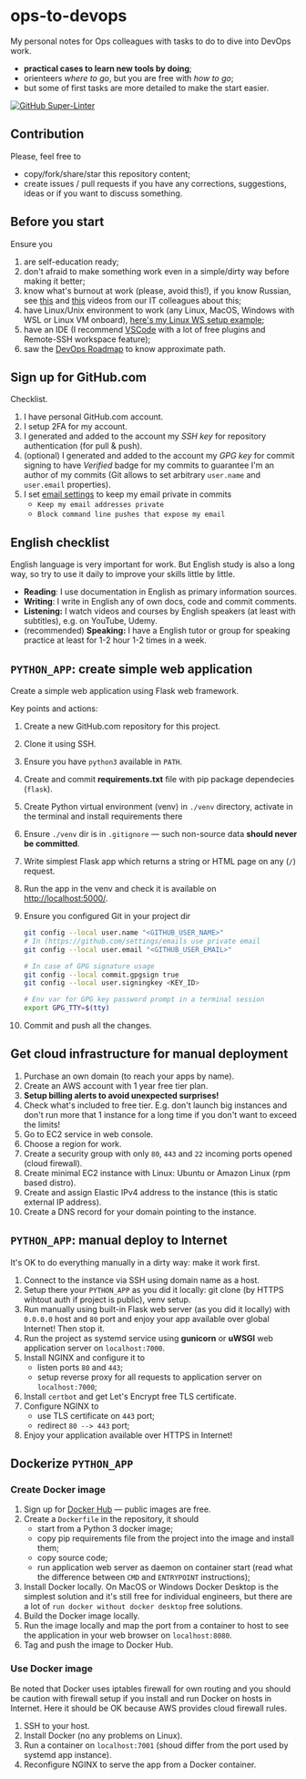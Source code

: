 # ops-to-devops

My personal notes for Ops colleagues with tasks to do to dive into DevOps work.

* **practical cases to learn new tools by doing**;
* orienteers _where to go_, but you are free with _how to go_;
* but some of first tasks are more detailed to make the start easier.

[![GitHub Super-Linter](https://github.com/and1er/ops-to-devops/workflows/Lint%20Code%20Base/badge.svg)](https://github.com/marketplace/actions/super-linter)

## Contribution

Please, feel free to

* copy/fork/share/star this repository content;
* create issues / pull requests if you have any corrections, suggestions, ideas or if you want to discuss something.

## Before you start

Ensure you

1. are self-education ready;
2. don't afraid to make something work even in a simple/dirty way before making it better;
3. know what's burnout at work (please, avoid this!), if you know Russian, see [this](https://youtu.be/TeSOcYzwx9A) and [this](https://youtu.be/fppiS0gUX7A) videos from our IT colleagues about this;
4. have Linux/Unix environment to work (any Linux, MacOS, Windows with WSL or Linux VM onboard), [here's my Linux WS setup example](https://github.com/and1er/linux-ws);
5. have an IDE (I recommend [VSCode](https://code.visualstudio.com/) with a lot of free plugins and Remote-SSH workspace feature);
6. saw the [DevOps Roadmap](https://roadmap.sh/devops) to know approximate path.

## Sign up for GitHub.com

Checklist.

1. I have personal GitHub.com account.
2. I setup 2FA for my account.
3. I generated and added to the account my _SSH key_ for repository authentication (for pull & push).
4. (optional) I generated and added to the account my _GPG key_ for commit signing to have _Verified_ badge for my commits to guarantee I'm an author of my commits (Git allows to set arbitrary `user.name` and `user.email` properties).
5. I set [email settings](https://github.com/settings/emails) to keep my email private in commits
    * `Keep my email addresses private`
    * `Block command line pushes that expose my email`

## English checklist

English language is very important for work. But English study is also a long way, so try to use it daily to improve your skills little by little.

* **Reading**: I use documentation in English as primary information sources.
* **Writing**: I write in English any of own docs, code and commit comments.
* **Listening:** I watch videos and courses by English speakers (at least with subtitles), e.g. on YouTube, Udemy.
* (recommended) **Speaking:** I have a English tutor or group for speaking practice at least for 1-2 hour 1-2 times in a week.

## `PYTHON_APP`: create simple web application

Create a simple web application using Flask web framework.

Key points and actions:

1. Create a new GitHub.com repository for this project.
2. Clone it using SSH.
3. Ensure you have `python3` available in `PATH`.
4. Create and commit **requirements.txt** file with pip package dependecies (`flask`).
5. Create Python virtual environment (venv) in `./venv` directory, activate in the terminal and install requirements there
6. Ensure `./venv` dir is in `.gitignore` — such non-source data **should never be committed**.
7. Write simplest Flask app which returns a string or HTML page on any (`/`) request.
8. Run the app in the venv and check it is available on [http://localhost:5000/](http://localhost:5000/).
9. Ensure you configured Git in your project dir

    ```bash
    git config --local user.name "<GITHUB_USER_NAME>"
    # In (https://github.com/settings/emails use private email
    git config --local user.email "<GITHUB_USER_EMAIL>"

    # In case of GPG signature usage
    git config --local commit.gpgsign true
    git config --local user.signingkey <KEY_ID>

    # Env var for GPG key password prompt in a terminal session
    export GPG_TTY=$(tty)
    ```

10. Commit and push all the changes.

## Get cloud infrastructure for manual deployment

1. Purchase an own domain (to reach your apps by name).
2. Create an AWS account with 1 year free tier plan.
3. **Setup billing alerts to avoid unexpected surprises!**
4. Check what's included to free tier. E.g. don't launch big instances and don't run more that 1 instance for a long time if you don't want to exceed the limits!
5. Go to EC2 service in web console.
6. Choose a region for work.
7. Create a security group with only `80`, `443` and `22` incoming ports opened (cloud firewall).
8. Create minimal EC2 instance with Linux: Ubuntu or Amazon Linux (rpm based distro).
9. Create and assign Elastic IPv4 address to the instance (this is static external IP address).
10. Create a DNS record for your domain pointing to the instance.

## `PYTHON_APP`: manual deploy to Internet

It's OK to do everything manually in a dirty way: make it work first.

1. Connect to the instance via SSH using domain name as a host.
2. Setup there your `PYTHON_APP` as you did it locally: git clone (by HTTPS wihtout auth if project is public), venv setup.
3. Run manually using built-in Flask web server (as you did it locally) with `0.0.0.0` host and `80` port and enjoy your app available over global Internet! Then stop it.
4. Run the project as systemd service using **gunicorn** or **uWSGI** web application server on `localhost:7000`.
5. Install NGINX and configure it to
   * listen ports `80` and `443`;
   * setup reverse proxy for all requests to application server on `localhost:7000`;
6. Install `certbot` and get Let's Encrypt free TLS certificate.
7. Configure NGINX to
   * use TLS certificate on `443` port;
   * redirect `80 --> 443` port;
8. Enjoy your application available over HTTPS in Internet!

## Dockerize `PYTHON_APP`

### Create Docker image

1. Sign up for [Docker Hub](https://hub.docker.com/) — public images are free.
2. Create a `Dockerfile` in the repository, it should
   * start from a Python 3 docker image;
   * copy pip requirements file from the project into the image and install them;
   * copy source code;
   * run application web server as daemon on container start (read what the difference between `CMD` and `ENTRYPOINT` instructions);
3. Install Docker locally. On MacOS or Windows Docker Desktop is the simplest solution and it's still free for individual engineers, but there are a lot of `run docker without docker desktop` free solutions.
4. Build the Docker image locally.
5. Run the image locally and map the port from a container to host to see the application in your web browser on `localhost:8080`.
6. Tag and push the image to Docker Hub.

### Use Docker image

Be noted that Docker uses iptables firewall for own routing and you should be caution with firewall setup if you install and run Docker on hosts in Internet.
Here it should be OK because AWS provides cloud firewall rules.

1. SSH to your host.
2. Install Docker (no any problems on Linux).
3. Run a container on `localhost:7001` (shoud differ from the port used by systemd app instance).
4. Reconfigure NGINX to serve the app from a Docker container.
